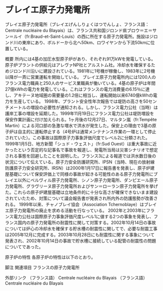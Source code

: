 # ブレイエ原子力発電所

ブレイエ原子力発電所（ブレイエげんしりょくはつでんしょ、フランス語：Centrale nucléaire du Blayais）は、フランス共和国ジロンド県ブロウ＝エ＝サン＝ルイ（fr:Braud-et-Saint-Louis）の西に所在する原子力発電所。施設はジロンド川の東岸にあり、ボルドーから北へ50km、ロワイヤンから下流50kmに位置している。

概要
所内には4基の加圧水型原子炉があり、それぞれ91万kWを発電している。原子炉プラントの供給元はアレヴァNP社とアルストム社。冷却水を確保するためジロンド川沿いに建設されている。1981年に1号機が稼働し、1983年に2号機以降が一斉に営業運転を開始している。
ブレイエ原子力発電所内には1200人のフランス電力職員と250人のサービス業職員が働いている。4基の原子炉は年間27億kWhの電力を発電している。これはフランスの電力消費量の6.15％に達し、アキテーヌ地域圏の需要量の1.2倍に相当し、運転開始以来6740億kWhの電力を生産している。
1998年、プラント安全性年次報告では堤防の高さを50センチメートルの増設の必要性が通知される。しかし、フランス電力公社（当時）は護岸工事の増設を延期した。1999年11月19日にフランス電力公社は堤防増設を保安作業計画に付け加えられる。1ヶ月後の12月27日、マルタン嵐（fr:Tempête Martin）による河口部の急激な増水で洪水が発生した。保安上の理由で3基の原子炉は自主的に運転停止する（4号炉は通常メンテナンス作業の一環として停止されていた）。この事故は国際原子力事象評価尺度でレベル2に分類された。
1999年1月5日、地方新聞「シュド・ウェスト」（fr:Sud Ouest）は重大事故に近かったという否定的な記事名で事故を報道し、発電所当局は災害シナリオで想定される事態を回避したことを説明した。フランス3による報道では洪水数日後の状況について伝えている。原子力安全防護研究所、IPSN（当時、現在の放射線防護原子力安全研究所、IRSN）は2000年1月17日に報告書を発表し、原子炉建屋基礎について保安評価上で同様の事故が起きる可能性のある原子力発電所にブレイエ以外にベルヴィル原子力発電所、シノン原子力発電所、ダンピエール原子力発電所、グラヴリーヌ原子力発電所およびサン＝ローラン原子力発電所を挙げた。これらの原子炉建屋基礎は立地条件的に十分な高さが確保できないまま建設されていたため、対策について議会報告書が発表され所内外の防護態勢が改善される。
1999年以来、チャノブレイ協会（Association Tchernoblaye）はブレイエ原子力発電所の廃止を求める活動を行なっている。
2002年と2003年にフランス電力公社は国際原子力事象評価尺度レベル1に値する2つの事象を発表し、フランス国内の原子力発電所の耐震性に関して対策する。2002年10月14日の事故については炉心の冷却水を確保する貯水槽の耐震性に関してで、必要な耐震工事は2005年12月に完成する。2003年10月28日にも耐震性に関する事象について発表され、2002年10月14日の事故で貯水槽に接続している配管の耐震性の問題についてであった。

原子炉の特性
各原子炉の特性は以下のとおり。

脚注
関連項目
フランスの原子力発電所

外部リンク
（フランス語） Centrale nucléaire du Blayais
（フランス語） Centrale nucléaire du Blayais